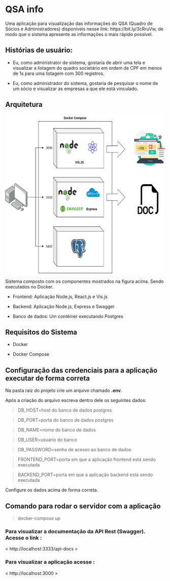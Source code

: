 <h1>QSA info</h1>

<p> 
    Uma aplicação para visualização das informações do QSA (Quadro de Sócios e Administradores) disponíveis nesse link:
https://bit.ly/3cRruVw, de modo que o sistema apresente as informações o mais rápido
possível. 
</p>

<h2> Histórias de usuário: </h2>

<ul>
    <li>
        <p>
            Eu, como administrator de sistema, gostaria de abrir uma tela e visualizar a listagem do quadro societário em ordem de CPF em menos de 1s para uma listagem com 300 registros.
        </p>
    </li>
    <li>
        <p>
            Eu, como administrador do sistema, gostaria de pesquisar o nome de um sócio e visualizar as empresas a que ele está vinculado.
        </p>
    </li>
</ul>

<h2> Arquitetura </h2>
<img src="./diagrams/diagrama.png" alt="..." width="800" height="500">

<p>Sistema composto com os componentes mostrados na figura acima. Sendo executados no Docker.</p>
<ul>
    <li><p>Frontend: Aplicação Node.js, React.js e Vis.js</p></li>
    <li><p>Backend: Aplicação Node.js, Express e Swagger</p></li>
    <li><p>Banco de dados: Um contêiner executando Postgres</p></li>
</ul>

<h2> Requisitos do Sistema </h2>
<ul>
    <li> <p> Docker </p> </li>
    <li> <p> Docker Compose </p> </li>
</ul>

<h2> Configuração das credenciais para a aplicação executar de forma correta </h2>
<p>Na pasta raiz do projeto crie um arquivo chamado <strong>.env</strong>.</p>
<p>Após a criação do arquivo escreva dentro dele os seguintes dados:</p>
<blockquote>
DB_HOST=host do banco de dados postgres
</blockquote>
<blockquote>
DB_PORT=porta do banco de dados postgres
</blockquote>
<blockquote>
DB_NAME=nome do banco de dados
</blockquote>
<blockquote>
DB_USER=usuário do banco
</blockquote>
<blockquote>
DB_PASSWORD=senha de acesso ao banco de dados
</blockquote>
<blockquote>
FRONTEND_PORT=porta em que a aplicação frontend está sendo executada
</blockquote>
<blockquote>
BACKEND_PORT=porta em que a aplicação backend está sendo executada
</blockquote>
<p>Configure os dados acima de forma correta.</p>

<h2>Comando para rodar o servidor com a aplicação</h2>
<blockquote> docker-compose up </blockquote>

<h3> Para visualizar a documentação da API Rest (Swagger). Acesse o link :</h3>
< http://localhost:3333/api-docs >

<h3> Para visualizar a aplicação acesse :</h3>
< http://localhost:3000 >
